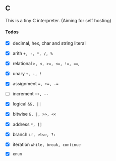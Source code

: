 ## C
This is a tiny C interpreter. (Aiming for self hosting)

#### Todos
- [x] decimal, hex, char and string literal
- [x] arith `+, -, *, /, %`
- [x] relational `>, <, >=, <=, !=, ==`,
- [x] unary `+, -, !`
- [x] assignment `=, +=, -=`
- [ ] increment `++, --`
- [x] logical `&&, ||`
- [x] bitwise `&, |, >>, <<`
- [x] address `*, []`

- [x] branch `if, else, ?:`
- [x] iteration `while, break, continue`

- [x] `enum`
